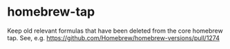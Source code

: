 # homebrew-tap
Keep old relevant formulas that have been deleted from the core homebrew tap.  See, e.g. https://github.com/Homebrew/homebrew-versions/pull/1274
